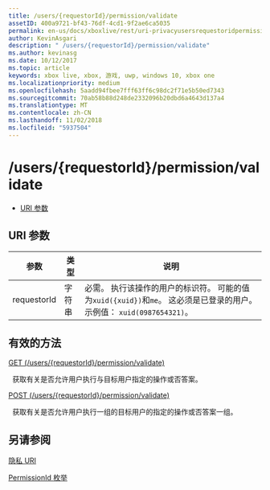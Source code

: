 ```yaml
---
title: /users/{requestorId}/permission/validate
assetID: 400a9721-bf43-76df-4cd1-9f2ae6ca5035
permalink: en-us/docs/xboxlive/rest/uri-privacyusersrequestoridpermissionvalidate.html
author: KevinAsgari
description: " /users/{requestorId}/permission/validate"
ms.author: kevinasg
ms.date: 10/12/2017
ms.topic: article
keywords: xbox live, xbox, 游戏, uwp, windows 10, xbox one
ms.localizationpriority: medium
ms.openlocfilehash: 5aadd94fbee7fff63ff6c98dc2f71e5b50ed7343
ms.sourcegitcommit: 70ab58b88d248de2332096b20dbd6a4643d137a4
ms.translationtype: MT
ms.contentlocale: zh-CN
ms.lasthandoff: 11/02/2018
ms.locfileid: "5937504"
---
```

# <a name="usersrequestoridpermissionvalidate"></a>/users/{requestorId}/permission/validate
 
  * [URI 参数](#ID4EQ)
 
<a id="ID4EQ"></a>

 
## <a name="uri-parameters"></a>URI 参数
 
| 参数| 类型| 说明| 
| --- | --- | --- | 
| requestorId| 字符串| 必需。 执行该操作的用户的标识符。 可能的值为<code>xuid({xuid})</code>和<code>me</code>。 这必须是已登录的用户。 示例值： <code>xuid(0987654321)</code>。| 
  
<a id="ID4ETB"></a>

 
## <a name="valid-methods"></a>有效的方法

[GET (/users/{requestorId}/permission/validate)](uri-privacyusersrequestoridpermissionvalidateget.md)

&nbsp;&nbsp;获取有关是否允许用户执行与目标用户指定的操作或否答案。

[POST (/users/{requestorId}/permission/validate)](uri-privacyusersrequestoridpermissionvalidatepost.md)

&nbsp;&nbsp;获取有关是否允许用户执行一组的目标用户的指定的操作或否答案一组。
 
<a id="ID4EAC"></a>

 
## <a name="see-also"></a>另请参阅
 
<a id="ID4ECC"></a>

   [隐私 URI](atoc-reference-privacyv2.md)

 [PermissionId 枚举](../../enums/privacy-enum-permissionid.md)

   